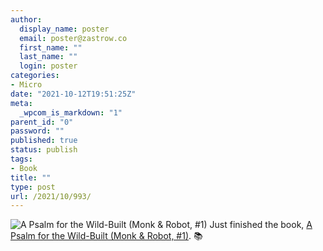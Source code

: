 ```yaml
---
author:
  display_name: poster
  email: poster@zastrow.co
  first_name: ""
  last_name: ""
  login: poster
categories:
- Micro
date: "2021-10-12T19:51:25Z"
meta:
  _wpcom_is_markdown: "1"
parent_id: "0"
password: ""
published: true
status: publish
tags:
- Book
title: ""
type: post
url: /2021/10/993/
---
```

<p><img src="{{ site.baseurl }}/assets/2021/10/40864002._SY75_.jpg" alt="A Psalm for the Wild-Built (Monk &amp; Robot, #1)" /> Just finished the book, <a href="https://www.goodreads.com/review/show/4285439513?utm_medium=api&amp;utm_source=rss">A Psalm for the Wild-Built (Monk &amp; Robot, #1)</a>. 📚</p>

